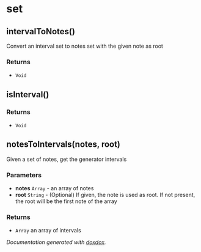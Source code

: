 # set 




## intervalToNotes() 

Convert an interval set to notes set with the given note as root






### Returns


- `Void`




## isInterval() 








### Returns


- `Void`




## notesToIntervals(notes, root) 

Given a set of notes, get the generator intervals




### Parameters

- **notes** `Array`   - an array of notes
- **root** `String`   - (Optional) If given, the note is used as root. If not present, the root will be the first note of the array




### Returns


- `Array`   an array of intervals




*Documentation generated with [doxdox](https://github.com/neogeek/doxdox).*
